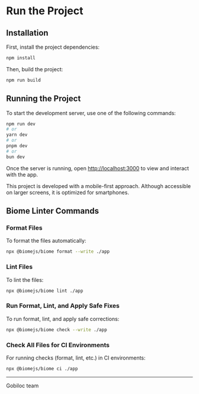 # Run the Project

## Installation

First, install the project dependencies:

```bash
npm install
```

Then, build the project:

```bash
npm run build
```

## Running the Project

To start the development server, use one of the following commands:

```bash
npm run dev
# or
yarn dev
# or
pnpm dev
# or
bun dev
```

Once the server is running, open [http://localhost:3000](http://localhost:3000) to view and interact with the app.

This project is developed with a mobile-first approach. Although accessible on larger screens, it is optimized for smartphones.

## Biome Linter Commands

### Format Files
To format the files automatically:

```bash
npx @biomejs/biome format --write ./app
```

### Lint Files
To lint the files:

```bash
npx @biomejs/biome lint ./app
```

### Run Format, Lint, and Apply Safe Fixes
To run format, lint, and apply safe corrections:

```bash
npx @biomejs/biome check --write ./app
```

### Check All Files for CI Environments
For running checks (format, lint, etc.) in CI environments:

```bash
npx @biomejs/biome ci ./app
```

---

Gobiloc team